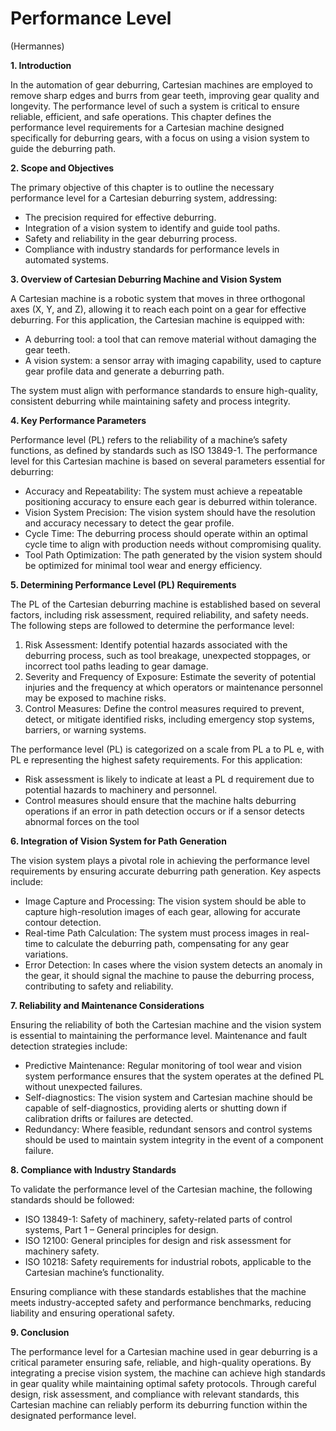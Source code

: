# Performance Level

(Hermannes)

  **1. Introduction**

In the automation of gear deburring, Cartesian machines are employed to remove sharp edges and burrs from gear teeth, improving gear quality and longevity. The performance level of such a system is critical to ensure reliable, efficient, and safe operations. This chapter defines the performance level requirements for a Cartesian machine designed specifically for deburring gears, with a focus on using a vision system to guide the deburring path.

**2. Scope and Objectives**

The primary objective of this chapter is to outline the necessary performance level for a Cartesian deburring system, addressing:

   - The precision required for effective deburring.
   - Integration of a vision system to identify and guide tool paths.
   - Safety and reliability in the gear deburring process.
   - Compliance with industry standards for performance levels in automated systems.

**3. Overview of Cartesian Deburring Machine and Vision System**

A Cartesian machine is a robotic system that moves in three orthogonal axes (X, Y, and Z), allowing it to reach each point on a gear for effective deburring. For this application, the Cartesian machine is equipped with:

   - A deburring tool: a tool that can remove material without damaging the gear teeth.
   - A vision system: a sensor array with imaging capability, used to capture gear profile data and generate a deburring path.

The system must align with performance standards to ensure high-quality, consistent deburring while maintaining safety and process integrity.

**4. Key Performance Parameters**

Performance level (PL) refers to the reliability of a machine’s safety functions, as defined by standards such as ISO 13849-1. The performance level for this Cartesian machine is based on several parameters essential for deburring:

   - Accuracy and Repeatability: The system must achieve a repeatable positioning accuracy to ensure each gear is deburred within tolerance.
   - Vision System Precision: The vision system should have the resolution and accuracy necessary to detect the gear profile.
   - Cycle Time: The deburring process should operate within an optimal cycle time to align with production needs without compromising quality.
   - Tool Path Optimization: The path generated by the vision system should be optimized for minimal tool wear and energy efficiency.

**5. Determining Performance Level (PL) Requirements**

The PL of the Cartesian deburring machine is established based on several factors, including risk assessment, required reliability, and safety needs. The following steps are followed to determine the performance level:

   1. Risk Assessment: Identify potential hazards associated with the deburring process, such as tool breakage, unexpected stoppages, or incorrect tool paths leading to gear damage.
   2. Severity and Frequency of Exposure: Estimate the severity of potential injuries and the frequency at which operators or maintenance personnel may be exposed to machine risks.
   3. Control Measures: Define the control measures required to prevent, detect, or mitigate identified risks, including emergency stop systems, barriers, or warning systems.

The performance level (PL) is categorized on a scale from PL a to PL e, with PL e representing the highest safety requirements. For this application:

   - Risk assessment is likely to indicate at least a PL d requirement due to potential hazards to machinery and personnel.
   - Control measures should ensure that the machine halts deburring operations if an error in path detection occurs or if a sensor detects abnormal forces on the tool

**6. Integration of Vision System for Path Generation**

The vision system plays a pivotal role in achieving the performance level requirements by ensuring accurate deburring path generation. Key aspects include:

   - Image Capture and Processing: The vision system should be able to capture high-resolution images of each gear, allowing for accurate contour detection.
   - Real-time Path Calculation: The system must process images in real-time to calculate the deburring path, compensating for any gear variations.
   - Error Detection: In cases where the vision system detects an anomaly in the gear, it should signal the machine to pause the deburring process, contributing to safety and reliability.

**7. Reliability and Maintenance Considerations**

Ensuring the reliability of both the Cartesian machine and the vision system is essential to maintaining the performance level. Maintenance and fault detection strategies include:

   - Predictive Maintenance: Regular monitoring of tool wear and vision system performance ensures that the system operates at the defined PL without unexpected failures.
   - Self-diagnostics: The vision system and Cartesian machine should be capable of self-diagnostics, providing alerts or shutting down if calibration drifts or failures are detected.
   - Redundancy: Where feasible, redundant sensors and control systems should be used to maintain system integrity in the event of a component failure.

**8. Compliance with Industry Standards**

To validate the performance level of the Cartesian machine, the following standards should be followed:

   - ISO 13849-1: Safety of machinery, safety-related parts of control systems, Part 1 – General principles for design.
   - ISO 12100: General principles for design and risk assessment for machinery safety.
   - ISO 10218: Safety requirements for industrial robots, applicable to the Cartesian machine’s functionality.

Ensuring compliance with these standards establishes that the machine meets industry-accepted safety and performance benchmarks, reducing liability and ensuring operational safety.

**9. Conclusion**

The performance level for a Cartesian machine used in gear deburring is a critical parameter ensuring safe, reliable, and high-quality operations. By integrating a precise vision system, the machine can achieve high standards in gear quality while maintaining optimal safety protocols. Through careful design, risk assessment, and compliance with relevant standards, this Cartesian machine can reliably perform its deburring function within the designated performance level.